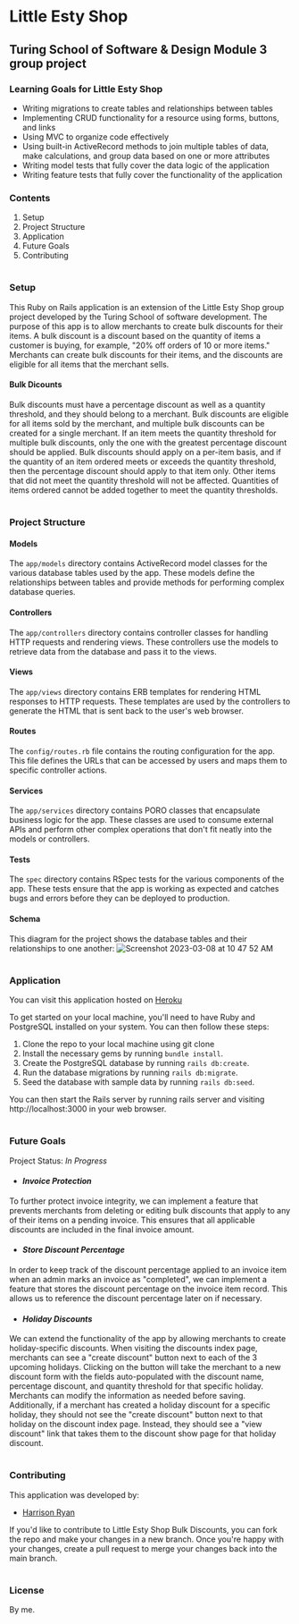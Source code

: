 # Little Esty Shop

## __Turing School of Software & Design Module 3 group project__

### Learning Goals for Little Esty Shop
* Writing migrations to create tables and relationships between tables
* Implementing CRUD functionality for a resource using forms, buttons, and links 
* Using MVC to organize code effectively 
* Using built-in ActiveRecord methods to join multiple tables of data, make calculations, and group data based on one or more attributes
* Writing model tests that fully cover the data logic of the application  
* Writing feature tests that fully cover the functionality of the application

### Contents
1. Setup
1. Project Structure
1. Application
1. Future Goals
1. Contributing
#

### Setup 

This Ruby on Rails application is an extension of the Little Esty Shop group project developed by the Turing School of software development. The purpose of this app is to allow merchants to create bulk discounts for their items. A bulk discount is a discount based on the quantity of items a customer is buying, for example, "20% off orders of 10 or more items." Merchants can create bulk discounts for their items, and the discounts are eligible for all items that the merchant sells.

#### Bulk Dicounts

Bulk discounts must have a percentage discount as well as a quantity threshold, and they should belong to a merchant. Bulk discounts are eligible for all items sold by the merchant, and multiple bulk discounts can be created for a single merchant. If an item meets the quantity threshold for multiple bulk discounts, only the one with the greatest percentage discount should be applied. Bulk discounts should apply on a per-item basis, and if the quantity of an item ordered meets or exceeds the quantity threshold, then the percentage discount should apply to that item only. Other items that did not meet the quantity threshold will not be affected. Quantities of items ordered cannot be added together to meet the quantity thresholds.
#

### Project Structure

#### Models
The `app/models` directory contains ActiveRecord model classes for the various database tables used by the app. These models define the relationships between tables and provide methods for performing complex database queries.

#### Controllers
The `app/controllers` directory contains controller classes for handling HTTP requests and rendering views. These controllers use the models to retrieve data from the database and pass it to the views.

#### Views
The `app/views` directory contains ERB templates for rendering HTML responses to HTTP requests. These templates are used by the controllers to generate the HTML that is sent back to the user's web browser.

#### Routes
The `config/routes.rb` file contains the routing configuration for the app. This file defines the URLs that can be accessed by users and maps them to specific controller actions.

#### Services
The `app/services` directory contains PORO classes that encapsulate business logic for the app. These classes are used to consume external APIs and perform other complex operations that don't fit neatly into the models or controllers.

#### Tests
The `spec` directory contains RSpec tests for the various components of the app. These tests ensure that the app is working as expected and catches bugs and errors before they can be deployed to production.
 
#### Schema
This diagram for the project shows the database tables and their relationships to one another:
![Screenshot 2023-03-08 at 10 47 52 AM](https://user-images.githubusercontent.com/116698937/223776396-a03f2eb3-3bda-44c3-aed0-411dd5d2b7a4.png)


#

### Application

You can visit this application hosted on [Heroku](https://littleestyshopbulkdiscount.herokuapp.com/)


To get started on your local machine, you'll need to have Ruby and PostgreSQL installed on your system. You can then follow these steps:

1. Clone the repo to your local machine using git clone
1. Install the necessary gems by running `bundle install`.
1. Create the PostgreSQL database by running `rails db:create`.
1. Run the database migrations by running `rails db:migrate`.
1. Seed the database with sample data by running `rails db:seed`.

You can then start the Rails server by running rails server and visiting http://localhost:3000 in your web browser.
#

### Future Goals

Project Status: _In Progress_

* #### _Invoice Protection_
To further protect invoice integrity, we can implement a feature that prevents merchants from deleting or editing bulk discounts that apply to any of their items on a pending invoice. This ensures that all applicable discounts are included in the final invoice amount.

* #### _Store Discount Percentage_
In order to keep track of the discount percentage applied to an invoice item when an admin marks an invoice as "completed", we can implement a feature that stores the discount percentage on the invoice item record. This allows us to reference the discount percentage later on if necessary.

* #### _Holiday Discounts_
We can extend the functionality of the app by allowing merchants to create holiday-specific discounts. When visiting the discounts index page, merchants can see a "create discount" button next to each of the 3 upcoming holidays. Clicking on the button will take the merchant to a new discount form with the fields auto-populated with the discount name, percentage discount, and quantity threshold for that specific holiday. Merchants can modify the information as needed before saving. Additionally, if a merchant has created a holiday discount for a specific holiday, they should not see the "create discount" button next to that holiday on the discount index page. Instead, they should see a "view discount" link that takes them to the discount show page for that holiday discount.
#
### Contributing
This application was developed by:
* [Harrison Ryan](https://github.com/hwryan12)

If you'd like to contribute to Little Esty Shop Bulk Discounts, you can fork the repo and make your changes in a new branch. Once you're happy with your changes, create a pull request to merge your changes back into the main branch.
#
### License 
By me.
